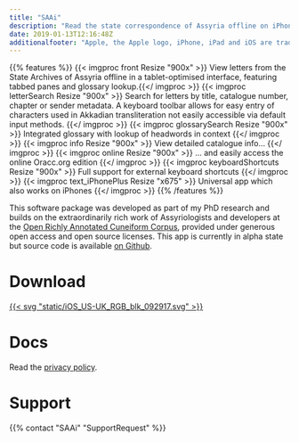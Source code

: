 ```yaml
---
title: "SAAi"
description: "Read the state correspondence of Assyria offline on iPhone and iPad"
date: 2019-01-13T12:16:48Z
additionalfooter: "Apple, the Apple logo, iPhone, iPad and iOS are trademarks of Apple Inc., registered in the U.S. and other countries and regions. App Store is a service mark of Apple Inc."
---
```


{{% features %}}
{{< imgproc front Resize "900x" >}} View letters from the State Archives of Assyria offline in a tablet-optimised interface, featuring tabbed panes and glossary lookup.{{</ imgproc >}}
{{< imgproc letterSearch Resize "900x" >}} Search for letters by title, catalogue number, chapter or sender metadata. A keyboard toolbar allows for easy entry of characters used in Akkadian transliteration not easily accessible via default input methods. {{</ imgproc >}}
{{< imgproc glossarySearch Resize "900x" >}} Integrated glossary with lookup of headwords in context {{</ imgproc >}}
{{< imgproc info Resize "900x" >}} View detailed catalogue info... {{</ imgproc >}}
{{< imgproc online Resize "900x" >}} ... and easily access the online Oracc.org edition {{</ imgproc >}}
{{< imgproc keyboardShortcuts Resize "900x" >}} Full support for external keyboard shortcuts {{</ imgproc >}}
{{< imgproc text_iPhonePlus Resize "x675" >}} Universal app which also works on iPhones {{</ imgproc >}}
{{% /features %}}

This software package was developed as part of my PhD research and builds on the extraordinarily rich work of Assyriologists and developers at the [Open Richly Annotated Cuneiform Corpus](http://oracc.org), provided under generous open access and open source licenses. This app is currently in alpha state but source code is available [on Github](https://www.github.com/ckanchan/saaosx).

# Download

[{{< svg "static/iOS_US-UK_RGB_blk_092917.svg" >}}](https://itunes.apple.com/us/app/saai-reader-lite/id1449374848?ls=1&mt=8 "Download on the iOS App Store")

# Docs

Read the [privacy policy](./privacy/lite).

# Support

{{% contact "SAAi" "SupportRequest" %}}